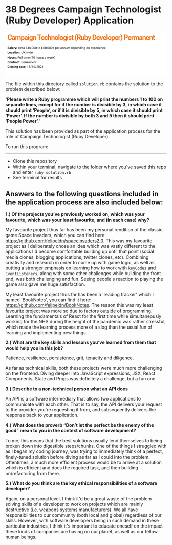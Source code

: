 # 38 Degrees Campaign Technologist (Ruby Developer) Application

![alt text](/CampaignTechnologist.png)

The file within this directory called `solution.rb` contains the solution to the problem described below:

**'Please write a Ruby programme which will print the numbers 1 to 100 on separate lines, except for if the number is divisible by 3, in which case it should print ‘People’, or if it is divisible by 5, in which case it should print ‘Power’. If the number is divisible by both 3 and 5 then it should print ‘People Power’.'**

This solution has been provided as part of the application process for the role of Campaign Technologist (Ruby Developer).

To run this program: 
***

* Clone this repository
* Within your terminal, navigate to the folder where you've saved this repo and enter `ruby solution.rb`
* See terminal for results

## Answers to the following questions included in the application process are also included below:

**1.) Of the projects you’ve previously worked on, which was your favourite, which was your least favourite, and (in each case) why?**

My favourite project thus far has been my personal rendition of the classic game Space Invaders, which you can find here: https://github.com/felipeldn/spaceinvaders2.0. This was my favourite project as I deliberately chose an idea which was vastly different to the applications I'd become comfortable building up until that point (social media clones, blogging applications, twitter clones, etc). Combining creativity and research in order to come up with game logic, as well as putting a stronger emphasis on learning how to work with `keyCodes` and `EventListeners`, along with some other challenges while building the front end, was both challenging and fun. Seeing people's reaction to playing the game also gave me huge satisfaction.

My least favourite project thus far has been a 'reading tracker' which I named 'BookNotes', you can find it here: https://github.com/felipeldn/BookNotes. The reason this was my least favourite project was more so due to factors outside of programming. Learning the fundamentals of React for the first time while simultaneously working for the NHS during the height of the pandemic was rather stressful, which made the learning process more of a slog than the usual fun of learning and implementing new things.  

**2.) What are the key skills and lessons you’ve learned from them that would help you in this job?**

Patience, resilience, persistence, grit, tenacity and diligence.

As far as technical skills, both these projects were much more challenging on the frontend. Diving deeper into JavaScript expressions, JSX, React Components, State and Props was definitely a challenge, but a fun one. 

**3.) Describe to a non-technical person what an API does**

An API is a software intermediary that allows two applications to communicate with each other. That is to say, the API delivers your request to the provider you're requesting it from, and subsequently delivers the response back to your application.

**4.) What does the proverb “Don’t let the perfect be the enemy of the good” mean to you in the context of software development?**

To me, this means that the best solutions usually lend themselves to being broken down into digestible steps/chunks. One of the things I struggled with as I began my coding journey, was trying to immediately think of a perfect, finely-tuned solution before diving as far as I could into the problem. Oftentimes, a much more efficient process would be to arrive at a solution which is efficient and does the required task, and then building on/refactoring from there. 

**5.) What do you think are the key ethical responsibilities of a software developer?**

Again, on a personal level, I think it'd be a great waste of the problem solving skills of a developer to work on projects which are mainly destructive (i.e. weapons systems manufacturers). We all have responsibilities to our community (both local and global) regardless of our skills. However, with software developers being in such demand in these particular industries, I think it's important to educate oneself on the impact these kinds of companies are having on our planet, as well as our fellow human beings. 